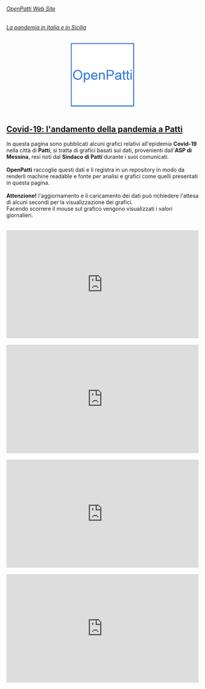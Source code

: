 <a href="https://openpatti.wordpress.com" target="_blank"><h6>OpenPatti Web Site</h6></a>
<a href="https://openpatti.github.io/Covid-19_Sicilia/" target="_blank"><h6>La pandemia in Italia e in Sicilia</h6></a>
<a href="https://openpatti.wordpress.com" target="_blank"><img src="https://raw.githubusercontent.com/OpenPatti/openpatti.github.io/master/images/OpenPatti.jpg" style="display: block; margin-left: auto; margin-right: auto; width: 33%;" /></a><br/>
## [Covid-19: l'andamento della pandemia a Patti](https://openpatti.github.io/Covid-19_Patti/)<br/>
<!--[**https://openpatti.github.io/Covid-19_Patti**](https://openpatti.github.io/Covid-19_Patti/)<br/><br/>-->
In questa pagina sono pubblicati alcuni grafici relativi all'epidemia **Covid-19** nella città di **Patti**; si tratta di grafici basati sui dati, provenienti dall'**ASP di Messina**, resi noti dal **Sindaco di Patti** durante i suoi comunicati.<br/><br/>
**OpenPatti** raccoglie questi dati e li registra in un repository in modo da renderli machine readable e fonte per analisi e grafici come quelli presentati in questa pagina.<br/><br/>
**Attenzione!** l'aggiornamento e il caricamento dei dati può richiedere l'attesa di alcuni secondi per la visualizzazione dei grafici.<br/>
Facendo scorrere il mouse sul grafico vengono visualizzati i valori giornalieri.
<br/><br/>

<!-- parametri principali -->
<div style="position: relative; overflow: hidden; width: 100%; padding-top: 56.25%;" >
<iframe src="https://datastudio.google.com/embed/reporting/7e6eb73c-2e7c-4f20-84da-fbe9fbeb38f9/page/SA0mB" frameborder="0" scrolling="no" style="position: absolute; top: 0; left: 0; bottom: 0; right: 0; width: 100%; height: 100%;" allowfullscreen></iframe>
</div>

<br/>
<!-- suddivisione positivi -->
<div style="position: relative; overflow: hidden; width: 100%; padding-top: 56.25%;" >
<iframe src="https://datastudio.google.com/embed/reporting/30754f9e-ba0f-4446-aecc-218df31500a3/page/SA0mB" frameborder="0" scrolling="no" style="position: absolute; top: 0; left: 0; bottom: 0; right: 0; width: 100%; height: 100%;" allowfullscreen></iframe>
</div>

<br/>
<!-- nuovi positivi -->
<div style="position: relative; overflow: hidden; width: 100%; padding-top: 56.25%;" >
<iframe src="https://datastudio.google.com/embed/reporting/ed912df4-7275-4555-97f6-fc1dcfb7d59e/page/SA0mB" frameborder="0" scrolling="no" style="position: absolute; top: 0; left: 0; bottom: 0; right: 0; width: 100%; height: 100%;" allowfullscreen></iframe>
</div>

<br/>
<!-- dati -->
<div style="position: relative; overflow: hidden; width: 100%; padding-top: 56.25%;" >
<iframe src="https://datastudio.google.com/embed/reporting/ae38da82-e56b-4efc-826a-a35b57856bc8/page/K87mB" frameborder="0" scrolling="no" style="position: absolute; top: 0; left: 0; bottom: 0; right: 0; width: 100%; height: 100%;" allowfullscreen></iframe>
</div>

